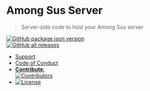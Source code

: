 # Among Sus Server

> Server-side code to host your Among Sus server

[![GitHub package.json version](https://img.shields.io/github/package-json/v/Wixonic/Among-Sus-Server?color=%230C0&label=Version&logo=GitHub&logoColor=%23FFF)<br />
![GitHub all releases](https://img.shields.io/github/downloads/Wixonic/Among-Sus-Server/total?color=%23FFF&label=Downloads&logo=GitHub&logoColor=%23FFF)](https://github.com/users/Wixonic/packages/npm/package/among-sus-server)

- [Support](https://github.com/Wixonic/Among-Sus-Server/blob/Default/.github/SUPPORT.md)
- [Code of Conduct](https://github.com/Wixonic/Among-Sus-Server/blob/Default/.github/CODE_OF_CONDUCT.md)
- [**Contribute**:<br />![Contributors](https://img.shields.io/github/contributors/Wixonic/Among-Sus-Server?color=%2308F&label=Contributors)](https://github.com/Wixonic/Among-Sus-Server/blob/Default/.github/CONTRIBUTING.md)
- [![License](https://img.shields.io/github/license/Wixonic/Among-Sus-Server?color=%23555&label=License)](https://github.com/Wixonic/Among-Sus-Server/blob/Default/LICENSE.txt)